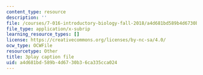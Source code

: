 ```yaml
---
content_type: resource
description: ''
file: /courses/7-016-introductory-biology-fall-2018/a4d681bd589b4d6730b36ca335cca024_68KXOYTc1mk.srt
file_type: application/x-subrip
learning_resource_types: []
license: https://creativecommons.org/licenses/by-nc-sa/4.0/
ocw_type: OCWFile
resourcetype: Other
title: 3play caption file
uid: a4d681bd-589b-4d67-30b3-6ca335cca024
---
```

